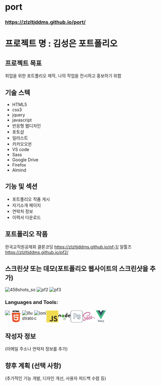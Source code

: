 # port
### https://zlzltjddms.github.io/port/
# 프로젝트 명 : 김성은 포트폴리오

## 프로젝트 목표
취업을 위한 포트폴리오 제작, 나의 작업을 전시하고 홍보하기 위함

## 기술 스텍
- HTML5
- css3
- jquery
- javascript
- 반응형 웹디자인
- 포토샵
- 일러스트
- 카카오오븐
- VS code
- Sass
- Google Drive
- Firefox
- Almind
## 기능 및 섹션
- 포트폴리오 작품 게시
- 자기소개 페이지
- 연락처 정보
- 이력서 다운로드 

## 포트폴리오 작품
한국교직원공제회 클론코딩 https://zlzltjddms.github.io/pf-1/
알툴즈 https://zlzltjddms.github.io/pf2/

## 스크린샷 또는 데모(포트폴리오 웹사이트의 스크린샷을 추가)
![458shots_so](https://github.com/user-attachments/assets/7f6a2afb-8105-454d-8b60-bbbf3fd8d96f)
![pf2](https://github.com/user-attachments/assets/837df313-b8e0-4d8b-8e0a-e752e39321c9)
![pf3](https://github.com/user-attachments/assets/381b1c89-9223-4723-8eca-b558bd2a53f9)


<h3 align="left">Languages and Tools:</h3>
<p align="left" style="white-space: pre-line; display: flex;">
    <img src="https://img.shields.io/badge/HTML-239120?style=for-the-badge&logo=html5&logoColor=white"/>
    <img src="https://raw.githubusercontent.com/devicons/devicon/master/icons/html5/html5-original-wordmark.svg" alt="html5" width="40" height="40"/> 
    <img src="https://www.vectorlogo.zone/logos/adobe_illustrator/adobe_illustrator-icon.svg" alt="illustrator" width="40" height="40"/> 
    <img src="https://upload.wikimedia.org/wikipedia/commons/d/d1/Ionic_Logo.svg" alt="ionic" width="40" height="40"/> 
    <img src="https://raw.githubusercontent.com/devicons/devicon/master/icons/javascript/javascript-original.svg" alt="javascript" width="40" height="40"/> 
    <img src="https://raw.githubusercontent.com/devicons/devicon/master/icons/nodejs/nodejs-original-wordmark.svg" alt="nodejs" width="40" height="40"/> 
    <img src="https://raw.githubusercontent.com/devicons/devicon/master/icons/photoshop/photoshop-line.svg" alt="photoshop" width="40" height="40"/> 
    <img src="https://raw.githubusercontent.com/devicons/devicon/master/icons/sass/sass-original.svg" alt="sass" width="40" height="40"/> 
    <img src="https://raw.githubusercontent.com/devicons/devicon/master/icons/vuejs/vuejs-original-wordmark.svg" alt="vuejs" width="40" height="40"/> 
</p>




## 작성자 정보
(이메일 주소나 연락처 정보를 추가)

## 향후 계획 (선택 사항)
(추가적인 기능 개발, 디자인 개선, 사용자 피드백 수렴 등)

